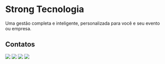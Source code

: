 # Strong Tecnologia

Uma gestão completa e inteligente, personalizada para você e seu evento ou empresa.

## Contatos

[![](https://img.shields.io/badge/website-000000?style=for-the-badge&logo=About.me&logoColor=white)](https://strongtecnologia.com.br/)
[![](https://img.shields.io/badge/Facebook-1877F2?style=for-the-badge&logo=facebook&logoColor=white)](https://web.facebook.com/StrongTecnologia/)
[![](https://img.shields.io/badge/Instagram-E4405F?style=for-the-badge&logo=instagram&logoColor=white)](https://www.instagram.com/strongtecnologia/)
[![](https://img.shields.io/badge/GitHub-100000?style=for-the-badge&logo=github&logoColor=white)](https://github.com/strongtecnologia)
